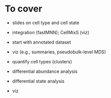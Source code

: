 # To cover

- slides on cell type and cell state
- integration (fastMNN); CellMixS (viz)


- start with annotated dataset
- viz (e.g., summaries, pseudobulk-level MDS)
- quantify cell types (clusters)
- differential abundance analysis
- differential state analysis
- viz
